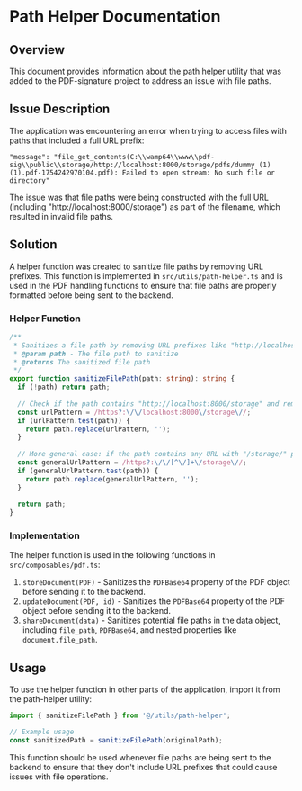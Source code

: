 # Path Helper Documentation

## Overview

This document provides information about the path helper utility that was added to the PDF-signature project to address an issue with file paths.

## Issue Description

The application was encountering an error when trying to access files with paths that included a full URL prefix:

```
"message": "file_get_contents(C:\\wamp64\\www\\pdf-sig\\public\\storage/http://localhost:8000/storage/pdfs/dummy (1) (1).pdf-1754242970104.pdf): Failed to open stream: No such file or directory"
```

The issue was that file paths were being constructed with the full URL (including "http://localhost:8000/storage") as part of the filename, which resulted in invalid file paths.

## Solution

A helper function was created to sanitize file paths by removing URL prefixes. This function is implemented in `src/utils/path-helper.ts` and is used in the PDF handling functions to ensure that file paths are properly formatted before being sent to the backend.

### Helper Function

```typescript
/**
 * Sanitizes a file path by removing URL prefixes like "http://localhost:8000/storage"
 * @param path - The file path to sanitize
 * @returns The sanitized file path
 */
export function sanitizeFilePath(path: string): string {
  if (!path) return path;
  
  // Check if the path contains "http://localhost:8000/storage" and remove it
  const urlPattern = /https?:\/\/localhost:8000\/storage\//;
  if (urlPattern.test(path)) {
    return path.replace(urlPattern, '');
  }
  
  // More general case: if the path contains any URL with "/storage/" path
  const generalUrlPattern = /https?:\/\/[^\/]+\/storage\//;
  if (generalUrlPattern.test(path)) {
    return path.replace(generalUrlPattern, '');
  }
  
  return path;
}
```

### Implementation

The helper function is used in the following functions in `src/composables/pdf.ts`:

1. `storeDocument(PDF)` - Sanitizes the `PDFBase64` property of the PDF object before sending it to the backend.
2. `updateDocument(PDF, id)` - Sanitizes the `PDFBase64` property of the PDF object before sending it to the backend.
3. `shareDocument(data)` - Sanitizes potential file paths in the data object, including `file_path`, `PDFBase64`, and nested properties like `document.file_path`.

## Usage

To use the helper function in other parts of the application, import it from the path-helper utility:

```typescript
import { sanitizeFilePath } from '@/utils/path-helper';

// Example usage
const sanitizedPath = sanitizeFilePath(originalPath);
```

This function should be used whenever file paths are being sent to the backend to ensure that they don't include URL prefixes that could cause issues with file operations.